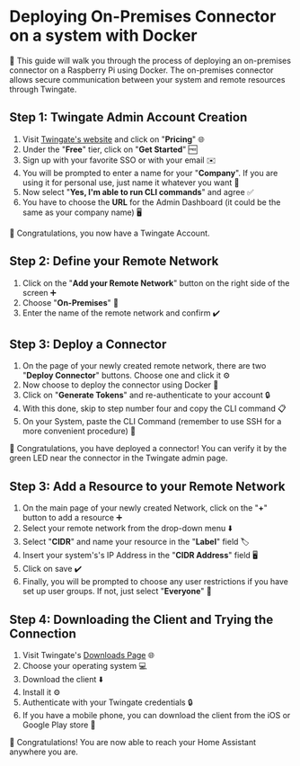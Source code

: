 # Deploying On-Premises Connector on a system with Docker

🚀 This guide will walk you through the process of deploying an on-premises connector on a Raspberry Pi using Docker. The on-premises connector allows secure communication between your system and remote resources through Twingate.

## Step 1: Twingate Admin Account Creation

1. Visit [Twingate's website](https://www.twingate.com/) and click on "**Pricing**" 🌐
2. Under the "**Free**" tier, click on "**Get Started**" 🆓
3. Sign up with your favorite SSO or with your email ✉️
4. You will be prompted to enter a name for your "**Company**". If you are using it for personal use, just name it whatever you want 🏢
5. Now select "**Yes, I'm able to run CLI commands**" and agree ✅
6. You have to choose the **URL** for the Admin Dashboard (it could be the same as your company name) 🖥️

🎉 Congratulations, you now have a Twingate Account.

## Step 2: Define your Remote Network

1. Click on the "**Add your Remote Network**" button on the right side of the screen ➕
2. Choose "**On-Premises**" 🏢
3. Enter the name of the remote network and confirm ✔️

## Step 3: Deploy a Connector

1. On the page of your newly created remote network, there are two "**Deploy Connector**" buttons. Choose one and click it ⚙️
2. Now choose to deploy the connector using Docker 🐳
3. Click on "**Generate Tokens**" and re-authenticate to your account 🔒
4. With this done, skip to step number four and copy the CLI command 📋
5. On your System, paste the CLI Command (remember to use SSH for a more convenient procedure) 🍓

🎉 Congratulations, you have deployed a connector! You can verify it by the green LED near the connector in the Twingate admin page.

## Step 3: Add a Resource to your Remote Network

1. On the main page of your newly created Network, click on the "**+**" button to add a resource ➕
2. Select your remote network from the drop-down menu ⬇️
3. Select "**CIDR**" and name your resource in the "**Label**" field 🏷️
4. Insert your system's's IP Address in the "**CIDR Address**" field 🖥️
5. Click on save ✔️
6. Finally, you will be prompted to choose any user restrictions if you have set up user groups. If not, just select "**Everyone**" 👥

## Step 4: Downloading the Client and Trying the Connection

1. Visit Twingate's [Downloads Page](https://www.twingate.com/download) 🌐
2. Choose your operating system 💻
3. Download the client ⬇️
4. Install it ⚙️
5. Authenticate with your Twingate credentials 🔒
6. If you have a mobile phone, you can download the client from the iOS or Google Play store 📱

🎉 Congratulations! You are now able to reach your Home Assistant anywhere you are.
